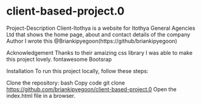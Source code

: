 # client-based-project.0
Project-Description
Client-Itothya is a website for Itothya General Agencies Ltd that shows the home page, about and contact details of the company
Author
I wrote this @Briankipyegoon(https://github/briankipyegoon)

Acknowledgement
Thanks to their amaizing css library I was able to make this project lovely. fontawesome Bootsrap

Installation
To run this project locally, follow these steps:

Clone the repository: bash Copy code git clone https://github.com/briankipyegoon/client-based-project.0 Open the index.html file in a browser.
